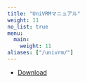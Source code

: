 ```yaml
---
title: "UniVRMマニュアル"
weight: 11
no_list: true
menu:
  main:
    weight: 11
aliases: ["/univrm/"]
---
```


- [Download](https://github.com/vrm-c/UniVRM/releases)
